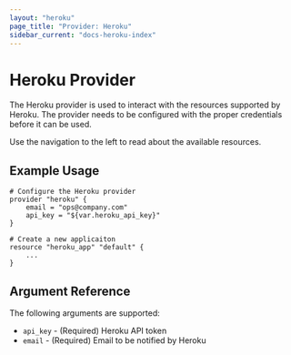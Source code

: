 ```yaml
---
layout: "heroku"
page_title: "Provider: Heroku"
sidebar_current: "docs-heroku-index"
---
```


# Heroku Provider

The Heroku provider is used to interact with the
resources supported by Heroku. The provider needs to be configured
with the proper credentials before it can be used.

Use the navigation to the left to read about the available resources.

## Example Usage

```
# Configure the Heroku provider
provider "heroku" {
    email = "ops@company.com"
	api_key = "${var.heroku_api_key}"
}

# Create a new applicaiton
resource "heroku_app" "default" {
    ...
}
```

## Argument Reference

The following arguments are supported:

* `api_key` - (Required) Heroku API token
* `email` - (Required) Email to be notified by Heroku

